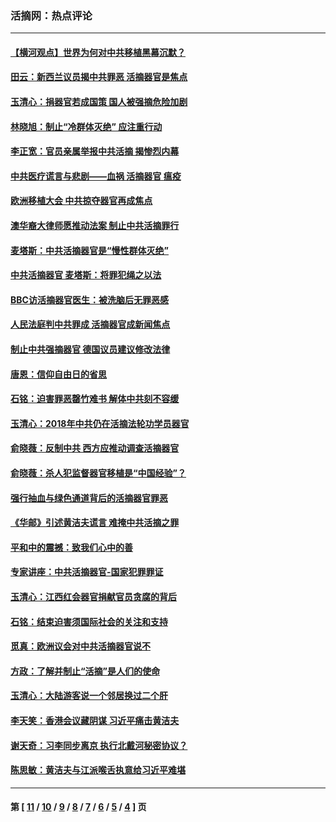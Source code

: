 ### 活摘网：热点评论
---
#### [【横河观点】世界为何对中共移植黑幕沉默？](../../pages/nf5879/n13244249.md?03290430) 
#### [田云：新西兰议员揭中共罪恶 活摘器官是焦点](../../pages/nf5879/n13070629.md?03290430) 
#### [玉清心：捐器官若成国策 国人被强摘危险加剧](../../pages/nf5879/n12802713.md?03290430) 
#### [林晓旭：制止“冷群体灭绝” 应注重行动](../../pages/nf5879/n12779736.md?03290430) 
#### [李正宽：官员亲属举报中共活摘 揭惨烈内幕](../../pages/nf5879/n12684490.md?03290430) 
#### [中共医疗谎言与悲剧——血祸 活摘器官 瘟疫](../../pages/nf5879/n12372103.md?03290430) 
#### [欧洲移植大会 中共掠夺器官再成焦点](../../pages/nf5879/n11538883.md?03290430) 
#### [澳华裔大律师愿推动法案 制止中共活摘罪行](../../pages/nf5879/n11377039.md?03290430) 
#### [麦塔斯：中共活摘器官是“慢性群体灭绝”](../../pages/nf5879/n11350529.md?03290430) 
#### [中共活摘器官 麦塔斯：将罪犯绳之以法](../../pages/nf5879/n11347973.md?03290430) 
#### [BBC访活摘器官医生：被洗脑后无罪恶感](../../pages/nf5879/n11335935.md?03290430) 
#### [人民法庭判中共罪成 活摘器官成新闻焦点](../../pages/nf5879/n11331578.md?03290430) 
#### [制止中共强摘器官 德国议员建议修改法律](../../pages/nf5879/n11249451.md?03290430) 
#### [唐恩：信仰自由日的省思](../../pages/nf5879/n11003525.md?03290430) 
#### [石铭：迫害罪恶罄竹难书  解体中共刻不容缓](../../pages/nf5879/n10942855.md?03290430) 
#### [玉清心：2018年中共仍在活摘法轮功学员器官](../../pages/nf5879/n10914646.md?03290430) 
#### [俞晓薇：反制中共 西方应推动调查活摘器官](../../pages/nf5879/n10794671.md?03290430) 
#### [俞晓薇：杀人犯监督器官移植是“中国经验”？](../../pages/nf5879/n10466427.md?03290430) 
#### [强行抽血与绿色通道背后的活摘器官罪恶](../../pages/nf5879/n10004708.md?03290430) 
#### [《华邮》引述黄洁夫谎言 难掩中共活摘之罪](../../pages/nf5879/n9642309.md?03290430) 
#### [平和中的震撼：致我们心中的善](../../pages/nf5879/n9021123.md?03290430) 
#### [专家讲座：中共活摘器官-国家犯罪罪证](../../pages/nf5879/n8828153.md?03290430) 
#### [玉清心：江西红会器官捐献官员贪腐的背后](../../pages/nf5879/n8522122.md?03290430) 
#### [石铭：结束迫害须国际社会的关注和支持](../../pages/nf5879/n8443497.md?03290430) 
#### [觅真：欧洲议会对中共活摘器官说不](../../pages/nf5879/n8337486.md?03290430) 
#### [方政：了解并制止“活摘”是人们的使命](../../pages/nf5879/n8329214.md?03290430) 
#### [玉清心：大陆游客说一个邻居换过二个肝](../../pages/nf5879/n8291404.md?03290430) 
#### [李天笑：香港会议藏阴谋 习近平痛击黄洁夫](../../pages/nf5879/n8241459.md?03290430) 
#### [谢天奇：习李同步离京 执行北戴河秘密协议？](../../pages/nf5879/n8230418.md?03290430) 
#### [陈思敏：黄洁夫与江派喉舌执意给习近平难堪](../../pages/nf5879/n8222166.md?03290430) 

---
#### 第 [ [11](./11.md?03290430) / [10](./10.md?03290430) / [9](./9.md?03290430) / [8](./8.md?03290430) / [7](./7.md?03290430) / [6](./6.md?03290430) / [5](./5.md?03290430) / [4](./4.md?03290430) ] 页
